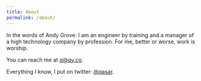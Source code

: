 ```yaml
---
title: About
permalink: /about/
---
```


In the words of Andy Grove: I am an engineer by training and a manager of a high technology company by profession. For me, better or worse, work is worship. 

You can reach me at <a href="mailto:q@qy.co" target="_blank">q@qy.co</a>.

Everything I know, I put on twitter: <a href="https://twitter.com/qasar" target="_blank">@qasar</a>. 




